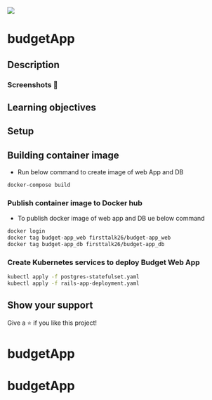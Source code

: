 ![](https://img.shields.io/badge/Microverse-blueviolet)

# budgetApp



## Description

> 

### Screenshots 📸



## Learning objectives



## Setup

## Building container image

- Run below command to create image of web App and DB
```bash
docker-compose build
```

### Publish container image to Docker hub

- To publish docker image of web app and DB ue below command

```bash
docker login
docker tag budget-app_web firsttalk26/budget-app_web
docker tag budget-app_db firsttalk26/budget-app_db

```


### Create Kubernetes services to deploy Budget Web App

```bash
kubectl apply -f postgres-statefulset.yaml
kubectl apply -f rails-app-deployment.yaml

```


## Show your support

Give a ⭐️ if you like this project!



# budgetApp
# budgetApp
